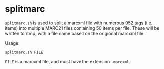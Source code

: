 # splitmarc

`splitmarc.sh` is used to split a marcxml file with numerous 952 tags (i.e. items) into multiple 
MARC21 files containing 50 items per file. These will be written to /tmp, with a file name based on the origional
marcxml file.

Usage:

    splitmarc.sh FILE

`FILE` is a marcxml file, and must have the extension `.marcxml`.

